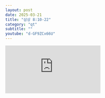 ```yaml
---
layout: post
date: 2025-03-21
title: "삼상 8:10-22"
category: "qt"
subtitle: ""
youtube: "d-GF9ZCx66U"
---
```


<div class="youtube margin-large">
    <iframe src="https://www.youtube.com/embed/d-GF9ZCx66U" title="YouTube video player" frameborder="0" allow="accelerometer; autoplay; clipboard-write; encrypted-media; gyroscope; picture-in-picture; web-share" allowfullscreen></iframe>
</div>

